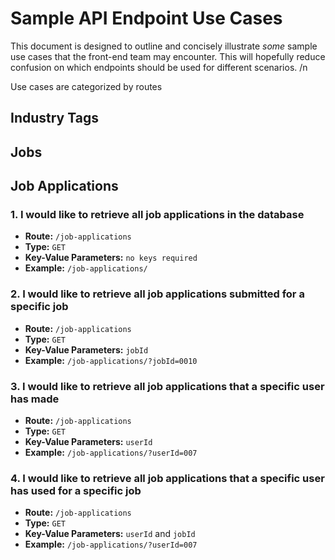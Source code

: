 Sample API Endpoint Use Cases
========
This document is designed to outline and concisely illustrate _some_ sample use cases that the front-end team may encounter. This will hopefully reduce confusion on which endpoints should be used for different scenarios. /n 
 
Use cases are categorized by routes


## Industry Tags

## Jobs

## Job Applications

### 1. I would like to retrieve all job applications in the database
   * **Route:**   ```/job-applications```
   * **Type:** ```GET```
   * **Key-Value Parameters:** ```no keys required``` 
   * **Example:** ```/job-applications/```

### 2. I would like to retrieve all job applications submitted for a specific job
   * **Route:**   ```/job-applications```
   * **Type:** ```GET```
   * **Key-Value Parameters:** ```jobId``` 
   * **Example:** ```/job-applications/?jobId=0010```

### 3. I would like to retrieve all job applications that a specific user has made
   * **Route:**   ```/job-applications```
   * **Type:** ```GET```
   * **Key-Value Parameters:** ```userId``` 
   * **Example:** ```/job-applications/?userId=007```

### 4. I would like to retrieve all job applications that a specific user has used for a specific job
   * **Route:**   ```/job-applications```
   * **Type:** ```GET```
   * **Key-Value Parameters:** ```userId``` and ```jobId```
   * **Example:** ```/job-applications/?userId=007```



   
